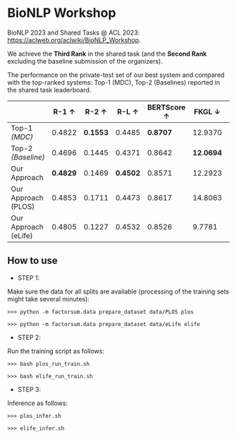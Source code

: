 # BioNLP Workshop

BioNLP 2023 and Shared Tasks @ ACL 2023: https://aclweb.org/aclwiki/BioNLP_Workshop.

We achieve the **Third Rank** in the shared task (and the **Second Rank** excluding the baseline submission of the organizers).

The performance on the private-test set of our best system and compared with the top-ranked systems: Top-1 (MDC), Top-2 (Baselines) reported in the shared task leaderboard.

|                          | R-1 &uarr; | R-2 &uarr; | R-L &uarr;  | BERTScore &uarr; | FKGL &darr; | DCRS &darr; | BARTScore &uarr; |
|--------------------------|------------|------------|-------------|------------------|-------------|-------------|------------------|
| Top-1 *(MDC)*            | 0.4822     | **0.1553** | 0.4485      | **0.8707**       | 12.9370     | 10.2058     | -1.1771          |
| Top-2 *(Baseline)*       | 0.4696     | 0.1445     | 0.4371      | 0.8642           | **12.0694** | 10.2487     | **-0.8305**      |
| Our Approach             | **0.4829** | 0.1469     | **0.4502**  | 0.8571           | 12.2923     | **10.0862** | -1.7357          |
| Our Approach<br/>(PLOS)  | 0.4853     | 0.1711     | 0.4473      | 0.8617           | 14.8063     | 11.5870     | -1.3791          |
| Our Approach<br/>(eLife) | 0.4805     | 0.1227     | 0.4532      | 0.8526           | 9.7781      | 8.5854      | -2.0924          |



## How to use

- STEP 1: 

Make sure the data for all splits are available (processing of the training sets might take several minutes):

```shell
>>> python -m factorsum.data prepare_dataset data/PLOS plos

>>> python -m factorsum.data prepare_dataset data/eLife elife
```

- STEP 2:

Run the training script as follows:

```shell
>>> bash plos_run_train.sh

>>> bash elife_run_train.sh

```

- STEP 3: 

Inference as follows:

```shell
>>> plos_infer.sh

>>> elife_infer.sh
```

